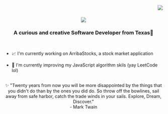 <img align="right" src="https://visitor-badge.laobi.icu/badge?page_id=SarahSquyres.SarahSquyres" />

<h1 align="center">
  <img src="https://readme-typing-svg.herokuapp.com/?font=Righteous&size=35&center=true&vCenter=true&width=500&height=70&duration=4000&lines=Welcome!+😄;+I'm+Sarah+Squyres!;" />
</h1>

<h3 align="center">A curious and creative Software Developer from Texas🌵</h3>
<br>
<div align="left">
  
  - 📈 I'm currently working on ArribaStocks, a stock market application
  
  - 📝 I'm currently improving my JavaScript algorithm skils (yay LeetCode lol)
    </div>
    <br>
<div align="center">
✨ "Twenty years from now you will be more disappointed by the things that you didn't do than by the ones you did do. So throw off the bowlines, sail away from safe harbor, catch the trade winds in your sails. Explore, Dream, Discover." 
</div>
<div align="center">
  - Mark Twain
</div>

<!--
**SarahSquyres/SarahSquyres** is a ✨ _special_ ✨ repository because its `README.md` (this file) appears on your GitHub profile.

Here are some ideas to get you started:

- 🔭 I’m currently working on ...
- 🌱 I’m currently learning ...
- 👯 I’m looking to collaborate on ...
- 🤔 I’m looking for help with ...
- 💬 Ask me about ...
- 📫 How to reach me: ...
- 😄 Pronouns: ...
- ⚡ Fun fact: ...
-->
